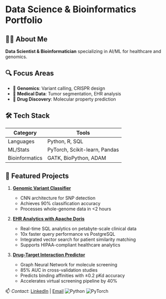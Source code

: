 # Data Science & Bioinformatics Portfolio

## 👨‍🔬 About Me
**Data Scientist & Bioinformatician** specializing in AI/ML for healthcare and genomics.

## 🔍 Focus Areas
- 🧬 **Genomics**: Variant calling, CRISPR design
- 🏥 **Medical Data**: Tumor segmentation, EHR analysis
- 💊 **Drug Discovery**: Molecular property prediction

## 🛠️ Tech Stack
| Category       | Tools                          |
|----------------|--------------------------------|
| Languages      | Python, R, SQL                 |
| ML/Stats       | PyTorch, Scikit-learn, Pandas  |
| Bioinformatics | GATK, BioPython, ADAM          |

## 🚀 Featured Projects
1. **[Genomic Variant Classifier](https://github.com/yourlink)**  
   - CNN architecture for SNP detection  
   - Achieves 90% classification accuracy  
   - Processes whole-genome data in <2 hours

2. **[EHR Analytics with Apache Doris](https://github.com/yourlink)**  
   - Real-time SQL analytics on petabyte-scale clinical data  
   - 10x faster query performance vs PostgreSQL  
   - Integrated vector search for patient similarity matching  
   - Supports HIPAA-compliant healthcare analytics

3. **[Drug-Target Interaction Predictor](https://github.com/yourlink)**  
   - Graph Neural Network for molecule screening  
   - 85% AUC in cross-validation studies  
   - Predicts binding affinities with ±0.2 pKd accuracy  
   - Accelerates virtual screening pipeline by 40%

📫 *Contact*: [LinkedIn](www.linkedin.com/in/mdtariqulscired) | [Email](tariqul@scired.com)
![Python](https://img.shields.io/badge/Python-3.10%2B-blue)
![PyTorch](https://img.shields.io/badge/PyTorch-2.0-red)
